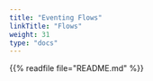 ```yaml
---
title: "Eventing Flows"
linkTitle: "Flows"
weight: 31
type: "docs"
---
```


{{% readfile file="README.md" %}}
